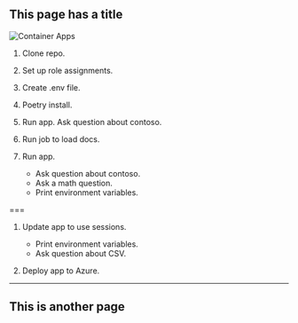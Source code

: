 ## This page has a title

![Container Apps](images/container-apps.svg)

1. Clone repo.

1. Set up role assignments.

1. Create .env file.

1. Poetry install.

1. Run app. Ask question about contoso.

1. Run job to load docs.

1. Run app.
    - Ask question about contoso.
    - Ask a math question.
    - Print environment variables.

===

1. Update app to use sessions.
    - Print environment variables.
    - Ask question about CSV.

1. Deploy app to Azure.  

---

## This is another page
